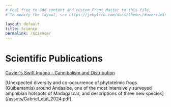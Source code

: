 ```yaml
---
# Feel free to add content and custom Front Matter to this file.
# To modify the layout, see https://jekyllrb.com/docs/themes/#overriding-theme-defaults

layout: default
title: Science
permalink: /science/
---
```


# Scientific Publications

[Cuvier's Swift Iguana - Cannibalism and Distribution](/assets/Gabrieletal.pdf)

[Unexpected diversity and co-occurrence of phytotelmic frogs (Guibemantis)
around Andasibe, one of the most intensively surveyed amphibian hotspots of
Madagascar, and descriptions of three new species] (/assets/Gabriel_etal_2024.pdf)


<style>
  td, tr, table {
    border: none!important;
    background-color: #ffffff;
  }
</style>